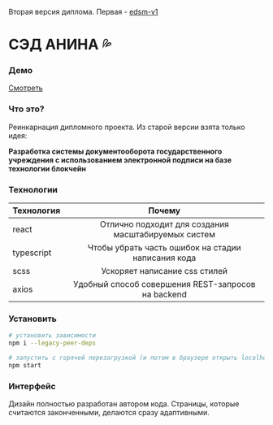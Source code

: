Вторая версия диплома. Первая - [edsm-v1](https://github.com/Spanri/edsm-v1)

# СЭД АНИНА :sweat_drops:

### Демо

[Смотреть](http://Spanri.github.io/edsm-v2)

### Что это?

Реинкарнация дипломного проекта. Из старой версии взята только идея:

**Разработка системы документооборота государственного учреждения с использованием электронной подписи на базе технологии блокчейн**

### Технологии

| Технология |                       Почему                        |
| ---------- | :-------------------------------------------------: |
| react      | Отлично подходит для создания масштабируемых систем |
| typescript | Чтобы убрать часть ошибок на стадии написания кода  |
| scss       |            Ускоряет написание css стилей            |
| axios      | Удобный способ совершения REST-запросов на backend  |

### Установить

```bash
# установить зависимости
npm i --legacy-peer-deps

# запустить с горячей перезагрузкой (и потом в браузере открыть localhost:3000)
npm start
```

### Интерфейс

Дизайн полностью разработан автором кода.
Страницы, которые считаются законченными, делаются сразу адаптивными.
